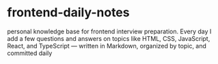 # frontend-daily-notes
 personal knowledge base for frontend interview preparation. Every day I add a few questions and answers on topics like HTML, CSS, JavaScript, React, and TypeScript — written in Markdown, organized by topic, and committed daily
